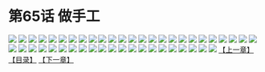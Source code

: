 # 第65话 做手工
![](https://s1.baozimh.com/scomic/sanyanxiaotianlu-samanhua/0/64-jn9q/1.jpg)
![](https://s1.baozimh.com/scomic/sanyanxiaotianlu-samanhua/0/64-jn9q/2.jpg)
![](https://s1.baozimh.com/scomic/sanyanxiaotianlu-samanhua/0/64-jn9q/3.jpg)
![](https://s1.baozimh.com/scomic/sanyanxiaotianlu-samanhua/0/64-jn9q/4.jpg)
![](https://s1.baozimh.com/scomic/sanyanxiaotianlu-samanhua/0/64-jn9q/5.jpg)
![](https://s1.baozimh.com/scomic/sanyanxiaotianlu-samanhua/0/64-jn9q/6.jpg)
![](https://s1.baozimh.com/scomic/sanyanxiaotianlu-samanhua/0/64-jn9q/7.jpg)
![](https://s1.baozimh.com/scomic/sanyanxiaotianlu-samanhua/0/64-jn9q/8.jpg)
![](https://s1.baozimh.com/scomic/sanyanxiaotianlu-samanhua/0/64-jn9q/9.jpg)
![](https://s1.baozimh.com/scomic/sanyanxiaotianlu-samanhua/0/64-jn9q/10.jpg)
![](https://s1.baozimh.com/scomic/sanyanxiaotianlu-samanhua/0/64-jn9q/11.jpg)
![](https://s1.baozimh.com/scomic/sanyanxiaotianlu-samanhua/0/64-jn9q/12.jpg)
![](https://s1.baozimh.com/scomic/sanyanxiaotianlu-samanhua/0/64-jn9q/13.jpg)
![](https://s1.baozimh.com/scomic/sanyanxiaotianlu-samanhua/0/64-jn9q/14.jpg)
![](https://s1.baozimh.com/scomic/sanyanxiaotianlu-samanhua/0/64-jn9q/15.jpg)
![](https://s1.baozimh.com/scomic/sanyanxiaotianlu-samanhua/0/64-jn9q/16.jpg)
![](https://s1.baozimh.com/scomic/sanyanxiaotianlu-samanhua/0/64-jn9q/17.jpg)
![](https://s1.baozimh.com/scomic/sanyanxiaotianlu-samanhua/0/64-jn9q/18.jpg)
![](https://s1.baozimh.com/scomic/sanyanxiaotianlu-samanhua/0/64-jn9q/19.jpg)
![](https://s1.baozimh.com/scomic/sanyanxiaotianlu-samanhua/0/64-jn9q/20.jpg)
![](https://s1.baozimh.com/scomic/sanyanxiaotianlu-samanhua/0/64-jn9q/21.jpg)
![](https://s1.baozimh.com/scomic/sanyanxiaotianlu-samanhua/0/64-jn9q/22.jpg)
![](https://s1.baozimh.com/scomic/sanyanxiaotianlu-samanhua/0/64-jn9q/23.jpg)
![](https://s1.baozimh.com/scomic/sanyanxiaotianlu-samanhua/0/64-jn9q/24.jpg)
![](https://s1.baozimh.com/scomic/sanyanxiaotianlu-samanhua/0/64-jn9q/25.jpg)
![](https://s1.baozimh.com/scomic/sanyanxiaotianlu-samanhua/0/64-jn9q/26.jpg)
![](https://s1.baozimh.com/scomic/sanyanxiaotianlu-samanhua/0/64-jn9q/27.jpg)
![](https://s1.baozimh.com/scomic/sanyanxiaotianlu-samanhua/0/64-jn9q/28.jpg)
![](https://s1.baozimh.com/scomic/sanyanxiaotianlu-samanhua/0/64-jn9q/29.jpg)
![](https://s1.baozimh.com/scomic/sanyanxiaotianlu-samanhua/0/64-jn9q/30.jpg)
![](https://s1.baozimh.com/scomic/sanyanxiaotianlu-samanhua/0/64-jn9q/31.jpg)
![](https://s1.baozimh.com/scomic/sanyanxiaotianlu-samanhua/0/64-jn9q/32.jpg)
![](https://s1.baozimh.com/scomic/sanyanxiaotianlu-samanhua/0/64-jn9q/33.jpg)
![](https://s1.baozimh.com/scomic/sanyanxiaotianlu-samanhua/0/64-jn9q/34.jpg)
![](https://s1.baozimh.com/scomic/sanyanxiaotianlu-samanhua/0/64-jn9q/35.jpg)
![](https://s1.baozimh.com/scomic/sanyanxiaotianlu-samanhua/0/64-jn9q/36.jpg)
![](https://s1.baozimh.com/scomic/sanyanxiaotianlu-samanhua/0/64-jn9q/37.jpg)
![](https://s1.baozimh.com/scomic/sanyanxiaotianlu-samanhua/0/64-jn9q/38.jpg)
![](https://s1.baozimh.com/scomic/sanyanxiaotianlu-samanhua/0/64-jn9q/39.jpg)
![](https://s1.baozimh.com/scomic/sanyanxiaotianlu-samanhua/0/64-jn9q/40.jpg)
![](https://s1.baozimh.com/scomic/sanyanxiaotianlu-samanhua/0/64-jn9q/41.jpg)
![](https://s1.baozimh.com/scomic/sanyanxiaotianlu-samanhua/0/64-jn9q/42.jpg)
![](https://s1.baozimh.com/scomic/sanyanxiaotianlu-samanhua/0/64-jn9q/43.jpg)
![](https://s1.baozimh.com/scomic/sanyanxiaotianlu-samanhua/0/64-jn9q/44.jpg)
![](https://s1.baozimh.com/scomic/sanyanxiaotianlu-samanhua/0/64-jn9q/45.jpg)
![](https://s1.baozimh.com/scomic/sanyanxiaotianlu-samanhua/0/64-jn9q/46.jpg)
[【上一章】](./64.md)
[【目录】](./README.md)
[【下一章】](./66.md)
